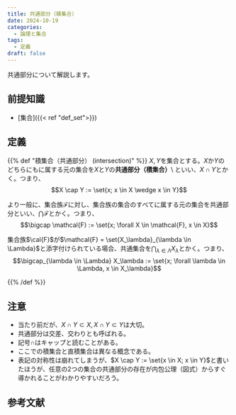```yaml
---
title: 共通部分（積集合）
date: 2024-10-19
categories:
  - 論理と集合
tags:
  - 定義
draft: false
---
```


共通部分について解説します。

<!--more-->

## 前提知識

- [集合]({{< ref "def_set">}})

## 定義

{{% def "積集合（共通部分） (intersection)" %}}
$X, Y$を集合とする。$X$か$Y$のどちらにもに属する元の集合を$X$と$Y$の**共通部分（積集合）**\ といい、$X \cap Y$とかく。つまり、
$$X \cap Y := \set{x; x \in X \wedge x \in Y}$$

より一般に、集合族$\mathcal{F}$に対し、集合族の集合のすべてに属する元の集合を共通部分といい、$\bigcap \mathcal{F}$とかく。つまり、
$$\bigcap \mathcal{F} := \set{x; \forall X \in \mathcal{F}, x \in X}$$

集合族$\cal{F}$が$\mathcal{F} = \set{X_\lambda}_{\lambda \in \Lambda}$と添字付けられている場合、共通集合を$\bigcap_{\lambda \in \Lambda} X_\lambda$とかく。つまり、
$$\bigcap_{\lambda \in \Lambda} X_\lambda := \set{x; \forall \lambda \in \Lambda, x \in X_\lambda}$$

{{% /def %}}

## 注意

- 当たり前だが、$X \cap Y \subset X, X \cap Y \subset Y$は大切。
- 共通部分は交差、交わりとも呼ばれる。
- 記号$\cap$はキャップと読むことがある。
- ここでの積集合と直積集合は異なる概念である。
- 表記の対称性は崩れてしまうが、$X \cap Y := \set{x \in X; x \in Y}$と書いたほうが、任意の2つの集合の共通部分の存在が内包公理（図式）からすぐ導かれることがわかりやすいだろう。

## 参考文献
